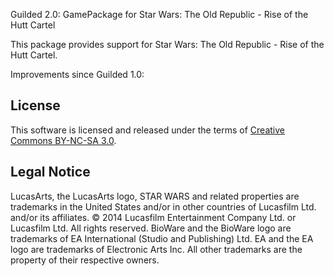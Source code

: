 Guilded 2.0: GamePackage for Star Wars: The Old Republic - Rise of the Hutt Cartel

This package provides support for Star Wars: The Old Republic - Rise of the Hutt Cartel.

Improvements since Guilded 1.0:


License
-------

This software is licensed and released under the terms of [Creative Commons BY-NC-SA 3.0].

[Creative Commons BY-NC-SA 3.0]: http://creativecommons.org/licenses/by-nc-sa/3.0/legalcode

Legal Notice
-------

LucasArts, the LucasArts logo, STAR WARS and related properties are trademarks in the United States and/or in other countries of Lucasfilm Ltd. and/or its affiliates. © 2014 Lucasfilm Entertainment Company Ltd. or Lucasfilm Ltd. All rights reserved. BioWare and the BioWare logo are trademarks of EA International (Studio and Publishing) Ltd. EA and the EA logo are trademarks of Electronic Arts Inc. All other trademarks are the property of their respective owners. 

